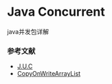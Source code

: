 # Java Concurrent

java并发包详解

### 参考文献
- [J.U.C](http://www.cnblogs.com/chenpi/p/5614290.html)
- [CopyOnWriteArrayList](https://www.cnblogs.com/dolphin0520/p/3938914.html)